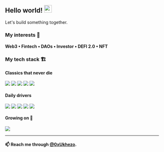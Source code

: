 


## Hello world! <img src="https://media0.giphy.com/media/WtvO1KoyUU3Gs3J7co/giphy.gif" width="25">

Let's build something together.

### My interests 🚀
<h4> Web3 • Fintech • DAOs • Investor • DEFI 2.0 • NFT    <h4/>
 
### My tech stack 🏗️

#### Classics that never die
<p>
  <img src="https://img.shields.io/badge/Javascript-f7e01d?style=for-the-badge&logo=javascript&logoColor=black" />
  <img src="https://img.shields.io/badge/CSS-2a65f0?style=for-the-badge&logo=css3&logoColor=white" />
  <img src="https://img.shields.io/badge/HTML-f16528?style=for-the-badge&logo=html5&logoColor=white" />
  <img src="https://img.shields.io/badge/Redux-7648ba?style=for-the-badge&logo=redux&logoColor=black" />
  <img src="https://img.shields.io/badge/GitHub_Actions-F05032?style=for-the-badge&logo=github-actions&logoColor=white" />
<p/>

#### Daily drivers
<p>
  <img src="https://img.shields.io/badge/Git-F05032?style=for-the-badge&logo=git&logoColor=white" />
  <img src="https://img.shields.io/badge/Solidity-e6e6e6?style=for-the-badge&logo=solidity&logoColor=black" />
  <img src="https://img.shields.io/badge/React-5fdafa?style=for-the-badge&logo=react&logoColor=black" />
  <img src="https://img.shields.io/badge/Tailwind-38bdf8?style=for-the-badge&logo=tailwindcss&logoColor=white" />
  <img src="https://img.shields.io/badge/Jest-793446?style=for-the-badge&logo=jest&logoColor=white" />
<p/>

#### Growing on 🌱 
<p>
  <img src="https://img.shields.io/badge/Rust-black?style=for-the-badge&logo=rust&logoColor=#E57324" />
<p/>

---

#### 📫 Reach me through [@0xUkhezo](https://twitter.com/0xukhezo).
